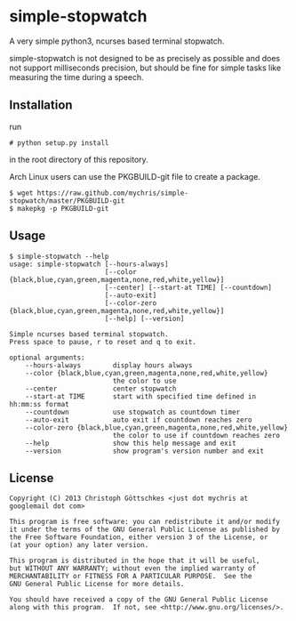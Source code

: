 simple-stopwatch
================

A very simple python3, ncurses based terminal stopwatch.

simple-stopwatch is not designed to be as precisely as possible and does not
support milliseconds precision, but should be fine for simple tasks like
measuring the time during a speech.

Installation
------------

run

    # python setup.py install

in the root directory of this repository.

Arch Linux users can use the PKGBUILD-git file to create a package.

    $ wget https://raw.github.com/mychris/simple-stopwatch/master/PKGBUILD-git
    $ makepkg -p PKGBUILD-git

Usage
-----

    $ simple-stopwatch --help
    usage: simple-stopwatch [--hours-always]
                            [--color {black,blue,cyan,green,magenta,none,red,white,yellow}]
                            [--center] [--start-at TIME] [--countdown]
                            [--auto-exit]
                            [--color-zero {black,blue,cyan,green,magenta,none,red,white,yellow}]
                            [--help] [--version]

    Simple ncurses based terminal stopwatch.
    Press space to pause, r to reset and q to exit.

    optional arguments:
        --hours-always        display hours always
        --color {black,blue,cyan,green,magenta,none,red,white,yellow}
                              the color to use
        --center              center stopwatch
        --start-at TIME       start with specified time defined in hh:mm:ss format
        --countdown           use stopwatch as countdown timer
        --auto-exit           auto exit if countdown reaches zero
        --color-zero {black,blue,cyan,green,magenta,none,red,white,yellow}
                              the color to use if countdown reaches zero
        --help                show this help message and exit
        --version             show program's version number and exit

License
-------

    Copyright (C) 2013 Christoph Göttschkes <just dot mychris at googlemail dot com>
    
    This program is free software: you can redistribute it and/or modify
    it under the terms of the GNU General Public License as published by
    the Free Software Foundation, either version 3 of the License, or
    (at your option) any later version.
    
    This program is distributed in the hope that it will be useful,
    but WITHOUT ANY WARRANTY; without even the implied warranty of
    MERCHANTABILITY or FITNESS FOR A PARTICULAR PURPOSE.  See the
    GNU General Public License for more details.
    
    You should have received a copy of the GNU General Public License
    along with this program.  If not, see <http://www.gnu.org/licenses/>.

